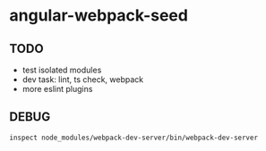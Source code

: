 # angular-webpack-seed

TODO
---
* test isolated modules
* dev task: lint, ts check, webpack
* more eslint plugins

DEBUG
---
```
inspect node_modules/webpack-dev-server/bin/webpack-dev-server
```

